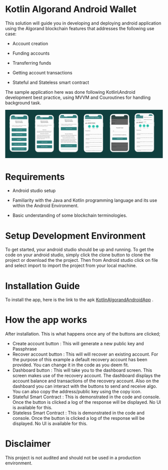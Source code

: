 # Kotlin Algorand Android Wallet 

This solution will guide you in developing and deploying android application using the 
Algorand blockchain features that addresses the following use case:

* Account creation

* Funding accounts

* Transferring funds

* Getting account transactions

* Stateful and Stateless smart contract

The sample application here was done following Kotlin\Android development best practice, using MVVM and Couroutines for handling background task.

![Screens](https://github.com/gconnect/AlgorandAndroidWallet/blob/master/screens.png)

# Requirements

* Android studio setup

* Familiarity with the Java and Kotlin programming language and its use within the Android Environment.

* Basic understanding of some blockchain terminologies.


# Setup Development Environment
To get started, your android studio should be up and running. To get the code on your android studio, simply click the clone button to clone the project or download the the project. Then from Android studio click on file and  select import to import the project from your local machine.

# Installation Guide

  To install the app, here is the link to the apk
  [KotlinAlgorandAndroidApp](https://github.com/gconnect/AlgorandAndroidWallet/blob/master/debug.apk) .
  
# How the app works
  After installation. This is what happens once any of the buttons are clicked;
  
  - Create account button : This will generate a new public key and Passphrase
  - Recover account button : This will will recover an existing account. For the purpose of this example a default recovery account has been provided. You can change it in the code as you deem fit.
  - Dashboard button : This will take you to the dashboard screen. This screen makes use of the recovery account. The dashboard displays the account balance and transactions of the recovery account. Also on the dashboard you can interact with the buttons to send and receive algo. You can also copy the address/public key using the copy icon.
  - Stateful Smart Contract : This is demonstrated in the code and console. Once the button is clicked a log of the response will be displayed. No UI is available for this.
  - Stateless Smart Contract : This is demonstrated in the code and console. Once the button is clicked a log of the response will be displayed. No UI is available for this.
   
  
# Disclaimer
 This project is not audited and should not be used in a production environment.

